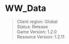 # WW_Data

> Client region: Global</br>
> Status: Release</br>
> Game Version: 1.2.0</br>
> Resource Version: 1.2.11</br>
